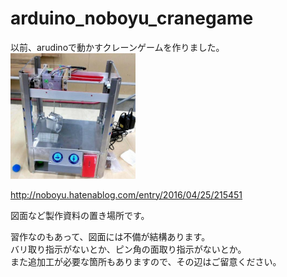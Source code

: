 # arduino_noboyu_cranegame

以前、arudinoで動かすクレーンゲームを作りました。  
<img src="https://github.com/mechanoboyu/arduino_noboyu_cranegame/blob/master/crane.jpg" width="200">

http://noboyu.hatenablog.com/entry/2016/04/25/215451


図面など製作資料の置き場所です。

習作なのもあって、図面には不備が結構あります。  
バリ取り指示がないとか、ピン角の面取り指示がないとか。  
また追加工が必要な箇所もありますので、その辺はご留意ください。

